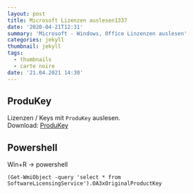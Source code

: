 ```yaml
---
layout: post
title: Microsoft Lizenzen auslesen1337
date: '2020-04-21T12:31'
summary: 'Microsoft - Windows, Office Linzenzen auslesen'
categories: jekyll
thumbnail: jekyll
tags:
  - thumbnails
  - carte noire
date: '21.04.2021 14:30'
---
```



## ProduKey


Lizenzen / Keys mit `ProduKey` auslesen.
<br>Download: [ProduKey][1]


## Powershell

Win+R -> powershell
```
(Get-WmiObject -query 'select * from SoftwareLicensingService').OA3xOriginalProductKey

```



[1]: http://www.nirsoft.net/utils/produkey.zip
